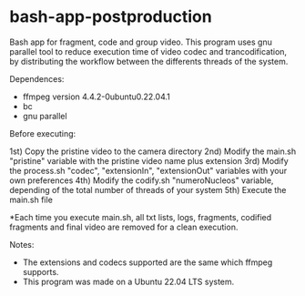 # bash-app-postproduction
Bash app for fragment, code and group video.
This program uses gnu parallel tool to reduce execution time of video codec and trancodification, by distributing the workflow between the differents threads of the system.

Dependences:

- ffmpeg version 4.4.2-0ubuntu0.22.04.1
- bc
- gnu parallel

Before executing:

1st) Copy the pristine video to the camera directory
2nd) Modify the main.sh "pristine" variable with the pristine video name plus extension
3rd) Modify the process.sh "codec", "extensionIn", "extensionOut" variables with your own preferences
4th) Modify the codify.sh "numeroNucleos" variable, depending of the total number of threads of your system
5th) Execute the main.sh file

*Each time you execute main.sh, all txt lists, logs, fragments, codified fragments and final video are removed for a clean execution. 

Notes:

- The extensions and codecs supported are the same which ffmpeg supports.
- This program was made on a Ubuntu 22.04 LTS system.
